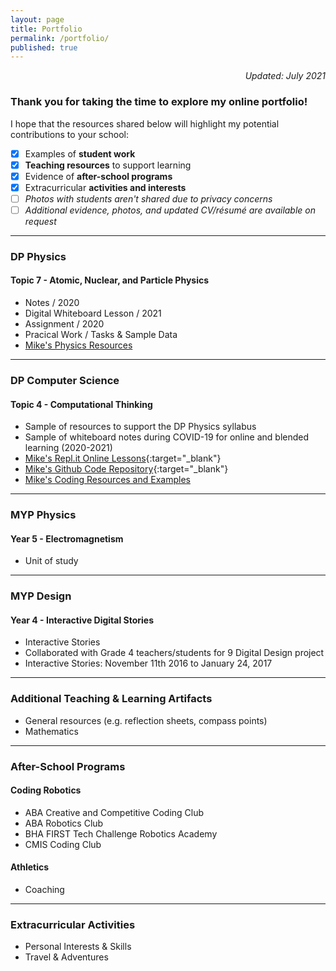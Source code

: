 ```yaml
---
layout: page
title: Portfolio
permalink: /portfolio/
published: true
---
```

<p align='right'><i>Updated: July 2021</i></p>

### Thank you for taking the time to explore my online portfolio!
I hope that the resources shared below will highlight my potential contributions to your school:
- [x] Examples of **student work**  
- [x] **Teaching resources** to support learning
- [x] Evidence of **after-school programs**
- [x] Extracurricular **activities and interests** 
- [ ] *Photos with students aren't shared due to privacy concerns*  
- [ ] *Additional evidence, photos, and updated CV/résumé are available on request*  

---

### DP Physics
#### Topic 7 - Atomic, Nuclear, and Particle Physics
- Notes / 2020
- Digital Whiteboard Lesson / 2021
- Assignment / 2020
- Pracical Work / Tasks & Sample Data
- [Mike's Physics Resources](https://mvpoirier.github.io/coding/)

---

### DP Computer Science
#### Topic 4 - Computational Thinking
- Sample of resources to support the DP Physics syllabus
- Sample of whiteboard notes during COVID-19 for online and blended learning (2020-2021)
- [Mike's Repl.it Online Lessons](https://repl.it/@mpoirier){:target="_blank"}
- [Mike's Github Code Repository](https://github.com/mvpoirier){:target="_blank"}
- [Mike's Coding Resources and Examples](https://mvpoirier.github.io/coding/)

---

### MYP Physics
#### Year 5 - Electromagnetism
- Unit of study

---

### MYP Design
#### Year 4 - Interactive Digital Stories
- Interactive Stories
- Collaborated with Grade 4 teachers/students for 9 Digital Design project
- Interactive Stories: November 11th 2016 to January 24, 2017

---

### Additional Teaching & Learning Artifacts
- General resources (e.g. reflection sheets, compass points)
- Mathematics

---

### After-School Programs
#### Coding Robotics
- ABA Creative and Competitive Coding Club
- ABA Robotics Club
- BHA FIRST Tech Challenge Robotics Academy
- CMIS Coding Club
#### Athletics
- Coaching

---

### Extracurricular Activities
- Personal Interests & Skills
- Travel & Adventures